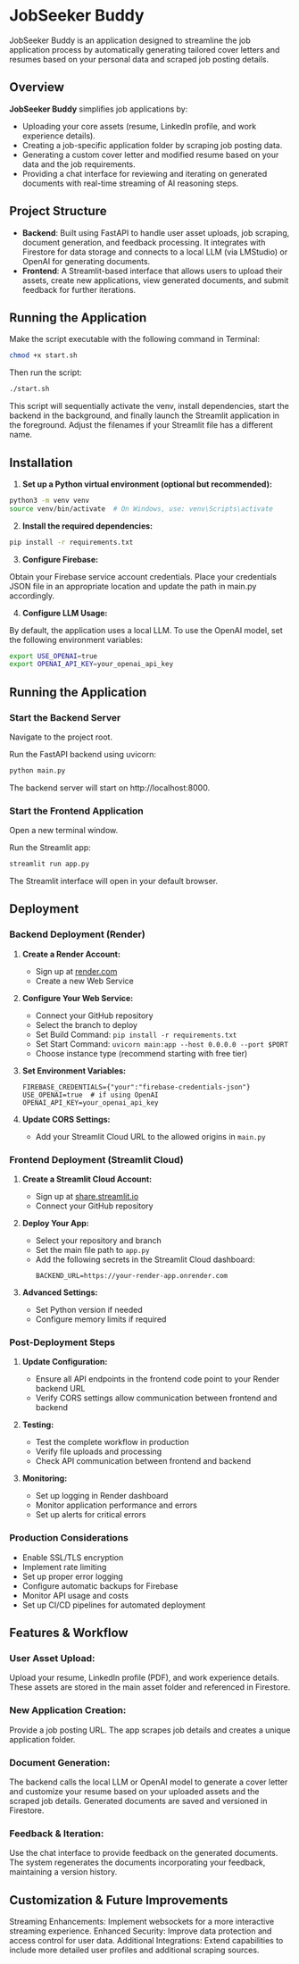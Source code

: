 # JobSeeker Buddy

JobSeeker Buddy is an application designed to streamline the job application process by automatically generating tailored cover letters and resumes based on your personal data and scraped job posting details.

## Overview

**JobSeeker Buddy** simplifies job applications by:

- Uploading your core assets (resume, LinkedIn profile, and work experience details).
- Creating a job-specific application folder by scraping job posting data.
- Generating a custom cover letter and modified resume based on your data and the job requirements.
- Providing a chat interface for reviewing and iterating on generated documents with real-time streaming of AI reasoning steps.

## Project Structure

- **Backend**: Built using FastAPI to handle user asset uploads, job scraping, document generation, and feedback processing. It integrates with Firestore for data storage and connects to a local LLM (via LMStudio) or OpenAI for generating documents.
- **Frontend**: A Streamlit-based interface that allows users to upload their assets, create new applications, view generated documents, and submit feedback for further iterations.

## Running the Application

Make the script executable with the following command in Terminal:

```bash
chmod +x start.sh
```

Then run the script: 

```bash
./start.sh
```

This script will sequentially activate the venv, install dependencies, start the backend in the background, and finally launch the Streamlit application in the foreground. Adjust the filenames if your Streamlit file has a different name.

## Installation

1. **Set up a Python virtual environment (optional but recommended):**

```bash
python3 -m venv venv
source venv/bin/activate  # On Windows, use: venv\Scripts\activate
```

2. **Install the required dependencies:**

```bash
pip install -r requirements.txt
```

3. **Configure Firebase:**

Obtain your Firebase service account credentials.
Place your credentials JSON file in an appropriate location and update the path in main.py accordingly.

4. **Configure LLM Usage:**

By default, the application uses a local LLM. To use the OpenAI model, set the following environment variables:

```bash
export USE_OPENAI=true
export OPENAI_API_KEY=your_openai_api_key
```

## Running the Application

### Start the Backend Server

Navigate to the project root.

Run the FastAPI backend using uvicorn:

```bash
python main.py
```

The backend server will start on http://localhost:8000.

### Start the Frontend Application

Open a new terminal window.

Run the Streamlit app:

```bash
streamlit run app.py
```
The Streamlit interface will open in your default browser.

## Deployment

### Backend Deployment (Render)

1. **Create a Render Account:**
   - Sign up at [render.com](https://render.com)
   - Create a new Web Service

2. **Configure Your Web Service:**
   - Connect your GitHub repository
   - Select the branch to deploy
   - Set Build Command: `pip install -r requirements.txt`
   - Set Start Command: `uvicorn main:app --host 0.0.0.0 --port $PORT`
   - Choose instance type (recommend starting with free tier)

3. **Set Environment Variables:**
   ```
   FIREBASE_CREDENTIALS={"your":"firebase-credentials-json"}
   USE_OPENAI=true  # if using OpenAI
   OPENAI_API_KEY=your_openai_api_key
   ```

4. **Update CORS Settings:**
   - Add your Streamlit Cloud URL to the allowed origins in `main.py`

### Frontend Deployment (Streamlit Cloud)

1. **Create a Streamlit Cloud Account:**
   - Sign up at [share.streamlit.io](https://share.streamlit.io)
   - Connect your GitHub repository

2. **Deploy Your App:**
   - Select your repository and branch
   - Set the main file path to `app.py`
   - Add the following secrets in the Streamlit Cloud dashboard:
     ```
     BACKEND_URL=https://your-render-app.onrender.com
     ```

3. **Advanced Settings:**
   - Set Python version if needed
   - Configure memory limits if required

### Post-Deployment Steps

1. **Update Configuration:**
   - Ensure all API endpoints in the frontend code point to your Render backend URL
   - Verify CORS settings allow communication between frontend and backend

2. **Testing:**
   - Test the complete workflow in production
   - Verify file uploads and processing
   - Check API communication between frontend and backend

3. **Monitoring:**
   - Set up logging in Render dashboard
   - Monitor application performance and errors
   - Set up alerts for critical errors

### Production Considerations

- Enable SSL/TLS encryption
- Implement rate limiting
- Set up proper error logging
- Configure automatic backups for Firebase
- Monitor API usage and costs
- Set up CI/CD pipelines for automated deployment

## Features & Workflow

### User Asset Upload:

Upload your resume, LinkedIn profile (PDF), and work experience details.
These assets are stored in the main asset folder and referenced in Firestore.

### New Application Creation:

Provide a job posting URL.
The app scrapes job details and creates a unique application folder.

### Document Generation:

The backend calls the local LLM or OpenAI model to generate a cover letter and customize your resume based on your uploaded assets and the scraped job details.
Generated documents are saved and versioned in Firestore.

### Feedback & Iteration:

Use the chat interface to provide feedback on the generated documents.
The system regenerates the documents incorporating your feedback, maintaining a version history.

## Customization & Future Improvements

Streaming Enhancements: Implement websockets for a more interactive streaming experience.
Enhanced Security: Improve data protection and access control for user data.
Additional Integrations: Extend capabilities to include more detailed user profiles and additional scraping sources.
